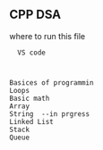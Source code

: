 
## CPP DSA 

where to run this file

```bash
  VS code 

```
#


```
Basices of programmin
Loops
Basic math
Array
String  --in prgress
Linked List
Stack
Queue

```

